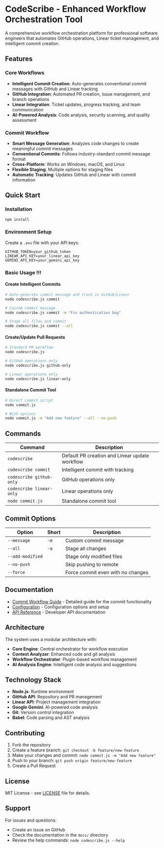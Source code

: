 # CodeScribe - Enhanced Workflow Orchestration Tool

A comprehensive workflow orchestration platform for professional software engineers that automates GitHub operations, Linear ticket management, and intelligent commit creation.

## Features

### Core Workflows
- **Intelligent Commit Creation**: Auto-generates conventional commit messages with GitHub and Linear tracking
- **GitHub Integration**: Automated PR creation, issue management, and branch operations
- **Linear Integration**: Ticket updates, progress tracking, and team communication
- **AI-Powered Analysis**: Code analysis, security scanning, and quality assessment

### Commit Workflow
- **Smart Message Generation**: Analyzes code changes to create meaningful commit messages
- **Conventional Commits**: Follows industry-standard commit message format
- **Cross-Platform**: Works on Windows, macOS, and Linux
- **Flexible Staging**: Multiple options for staging files
- **Automatic Tracking**: Updates GitHub and Linear with commit information

## Quick Start

### Installation
```bash
npm install
```

### Environment Setup
Create a `.env` file with your API keys:
```env
GITHUB_TOKEN=your_github_token
LINEAR_API_KEY=your_linear_api_key
GEMINI_API_KEY=your_gemini_api_key
```

### Basic Usage !!!

#### Create Intelligent Commits
```bash
# Auto-generate commit message and track in GitHub/Linear
node codescribe.js commit

# Custom commit message
node codescribe.js commit -m "Fix authentication bug"

# Stage all files and commit
node codescribe.js commit --all
```

#### Create/Update Pull Requests
```bash
# Standard PR workflow
node codescribe.js

# GitHub operations only
node codescribe.js github-only

# Linear operations only
node codescribe.js linear-only
```

#### Standalone Commit Tool
```bash
# Direct commit script
node commit.js

# With options
node commit.js -m "Add new feature" --all --no-push
```

## Commands

| Command | Description |
|---------|-------------|
| `codescribe` | Default PR creation and Linear update workflow |
| `codescribe commit` | Intelligent commit with tracking |
| `codescribe github-only` | GitHub operations only |
| `codescribe linear-only` | Linear operations only |
| `node commit.js` | Standalone commit tool |

## Commit Options

| Option | Short | Description |
|--------|-------|-------------|
| `--message` | `-m` | Custom commit message |
| `--all` | `-a` | Stage all changes |
| `--add-modified` | | Stage only modified files |
| `--no-push` | | Skip pushing to remote |
| `--force` | | Force commit even with no changes |

## Documentation

- [Commit Workflow Guide](docs/COMMIT_WORKFLOW.md) - Detailed guide for the commit functionality
- [Configuration](docs/CONFIGURATION.md) - Configuration options and setup
- [API Reference](docs/API.md) - Developer API documentation

## Architecture

The system uses a modular architecture with:
- **Core Engine**: Central orchestrator for workflow execution
- **Context Analyzer**: Enhanced code and git analysis
- **Workflow Orchestrator**: Plugin-based workflow management
- **AI Analysis Engine**: Intelligent code analysis and suggestions

## Technology Stack

- **Node.js**: Runtime environment
- **GitHub API**: Repository and PR management
- **Linear API**: Project management integration
- **Google Gemini**: AI-powered code analysis
- **Git**: Version control integration
- **Babel**: Code parsing and AST analysis

## Contributing

1. Fork the repository
2. Create a feature branch: `git checkout -b feature/new-feature`
3. Make your changes and commit: `node commit.js -m "Add new feature"`
4. Push to your branch: `git push origin feature/new-feature`
5. Create a Pull Request

## License

MIT License - see [LICENSE](LICENSE) file for details.

## Support

For issues and questions:
- Create an issue on GitHub
- Check the documentation in the `docs/` directory
- Review the help commands: `node codescribe.js --help`

